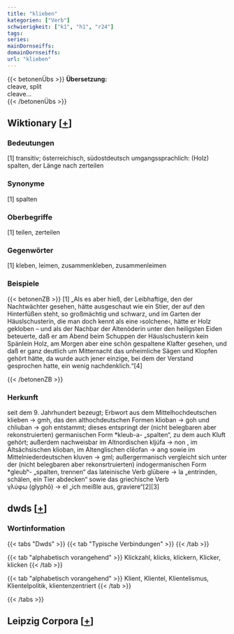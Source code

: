 ```yaml
---
title: "klieben"
kategorien: ["Verb"]
schwierigkeit: ["k1", "h1", "r24"]
tags:
series:
mainDornseiffs:
domainDornseiffs:
url: "klieben"
---
```


{{< betonenÜbs >}}
**Übersetzung:**  
cleave, split  
cleave...  
{{< /betonenÜbs >}}

## Wiktionary [[+](https://de.wiktionary.org/wiki/klieben)]

### Bedeutungen
[1] transitiv; österreichisch, südostdeutsch umgangssprachlich: (Holz) spalten, der Länge nach zerteilen  

### Synonyme
[1] spalten  

### Oberbegriffe
[1] teilen, zerteilen  

### Gegenwörter
[1] kleben, leimen, zusammenkleben, zusammenleimen  

### Beispiele
{{< betonenZB >}}
[1] „Als es aber hieß, der Leibhaftige, den der Nachtwächter gesehen, hätte ausgeschaut wie ein Stier, der auf den Hinterfüßen steht, so großmächtig und schwarz, und im Garten der Häuslschusterin, die man doch kennt als eine ›solchene‹, hätte er Holz gekloben – und als der Nachbar der Altenöderin unter den heiligsten Eiden beteuerte, daß er am Abend beim Schuppen der Häuslschusterin kein Spänlein Holz, am Morgen aber eine schön gespaltene Klafter gesehen, und daß er ganz deutlich um Mitternacht das unheimliche Sägen und Klopfen gehört hätte, da wurde auch jener einzige, bei dem der Verstand gesprochen hatte, ein wenig nachdenklich.“[4]  

{{< /betonenZB >}}
### Herkunft
seit dem 9. Jahrhundert bezeugt; Erbwort aus dem Mittelhochdeutschen klieben → gmh, das den althochdeutschen Formen klioban → goh und chliuban → goh entstammt; dieses entspringt der (nicht belegbaren aber rekonstruierten) germanischen Form *kleub-a- „spalten“, zu dem auch Kluft gehört; außerdem nachweisbar im Altnordischen kljúfa → non , im Altsächsischen klioban, im Altenglischen clēofan → ang sowie im Mittelniederdeutschen kluven → gml; außergermanisch vergleicht sich unter der (nicht belegbaren aber rekonsrtruierten) indogermanischen Form *gleubʰ- „spalten, trennen“ das lateinische Verb glūbere → la „entrinden, schälen, ein Tier abdecken“ sowie das griechische Verb γλύφω (glyphō) → el „ich meißle aus, graviere“[2][3]  



## dwds [[+](https://www.dwds.de/wb/klieben)]

### Wortinformation
{{< tabs "Dwds" >}}
{{< tab "Typische Verbindungen" >}}
{{< /tab >}}

{{< tab "alphabetisch vorangehend" >}}
Klickzahl, klicks, klickern, Klicker, klicken
{{< /tab >}}

{{< tab "alphabetisch vorangehend" >}}
Klient, Klientel, Klientelismus, Klientelpolitik, klientenzentriert
{{< /tab >}}

{{< /tabs >}}

## Leipzig Corpora [[+](https://corpora.uni-leipzig.de/en/res?word=klieben&corpusId=deu_newscrawl-public_2018)]

